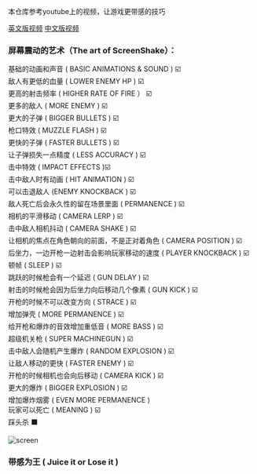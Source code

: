 本仓库参考youtube上的视频，让游戏更带感的技巧

[英文版视频](https://www.youtube.com/watch?v=AJdEqssNZ-U)     [中文版视频](https://www.bilibili.com/video/BV1Ds411v7Ux)

### 屏幕震动的艺术（The art of ScreenShake）：

基础的动画和声音 ( BASIC ANIMATIONS & SOUND ) :ballot_box_with_check:  
敌人有更低的血量 ( LOWER ENEMY HP ) :ballot_box_with_check:  
更高的射击频率 ( HIGHER RATE OF FIRE ） :ballot_box_with_check:  
更多的敌人 ( MORE ENEMY ) :ballot_box_with_check:  
更大的子弹 ( BIGGER BULLETS ) :ballot_box_with_check:  
枪口特效 ( MUZZLE FLASH ) :ballot_box_with_check:  
更快的子弹 ( FASTER BULLETS ) :ballot_box_with_check:  
让子弹损失一点精度 ( LESS ACCURACY ) :ballot_box_with_check:  
击中特效 ( IMPACT EFFECTS ):ballot_box_with_check:  
击中敌人时有动画 ( HIT ANIMATION ) :ballot_box_with_check:  
可以击退敌人 (ENEMY KNOCKBACK ) :ballot_box_with_check:  
敌人死亡后会永久性的留在场景里面 ( PERMANENCE ) :ballot_box_with_check:  
相机的平滑移动 ( CAMERA LERP ) :ballot_box_with_check:  
击中敌人相机抖动 ( CAMERA SHAKE ) :ballot_box_with_check:  
让相机的焦点在角色朝向的前面，不是正对着角色 ( CAMERA POSITION ) :ballot_box_with_check:  
后坐力，一边开枪一边射击会影响玩家移动的速度 ( PLAYER KNOCKBACK ) :ballot_box_with_check:  
顿帧 ( SLEEP ) :ballot_box_with_check:  
跳跃的时候枪会有一个延迟 ( GUN DELAY ) :ballot_box_with_check:  
射击的时候枪会因为后坐力向后移动几个像素 ( GUN KICK ) :ballot_box_with_check:  
开枪的时候不可以改变方向 ( STRACE ) :ballot_box_with_check:  
增加弹壳 ( MORE PERMANENCE ) ☑️  
给开枪和爆炸的音效增加重低音 ( MORE BASS ) :ballot_box_with_check:  
超级机关枪 ( SUPER MACHINEGUN ) :ballot_box_with_check:  
击中敌人会随机产生爆炸 ( RANDOM EXPLOSION ) :ballot_box_with_check:  
让敌人移动的更快 ( FASTER ENEMY ) :ballot_box_with_check:  
开枪的时候相机也会向后移动 ( CAMERA KICK ) :ballot_box_with_check:  
更大的爆炸 ( BIGGER EXPLOSION ) :ballot_box_with_check:  
增加爆炸烟雾 ( EVEN MORE PERMANENCE )   
玩家可以死亡 ( MEANING ) :ballot_box_with_check:  
踩头杀 :black_large_square:  

![screen](E:\_unity_project\gamefeel\screen.gif)

### 带感为王 ( Juice it or Lose it )








